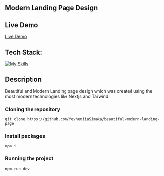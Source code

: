 ## Modern Landing Page Design

## Live Demo
[Live Demo](https://beautiful-modern-landing-page.vercel.app/)

## Tech Stack:
[![My Skills](https://skillicons.dev/icons?i=ts,tailwind,nextjs,css)](https://skillicons.dev)

## Description
Beautiful and Modern Landing page design which was created using the most modern technologies like Nextjs and Tailwind.

### Cloning the repository

```shell
git clone https://github.com/YevheniiaSimaka/beautiful-modern-landing-page
```

### Install packages

```shell
npm i
```

### Running the project

```shell
npm run dev
```
